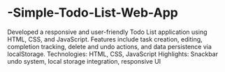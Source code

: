 # -Simple-Todo-List-Web-App
Developed a responsive and user-friendly Todo List application using HTML, CSS, and JavaScript. Features include task creation, editing, completion tracking, delete and undo actions, and data persistence via localStorage.  Technologies: HTML, CSS, JavaScript Highlights: Snackbar undo system, local storage integration, responsive UI
